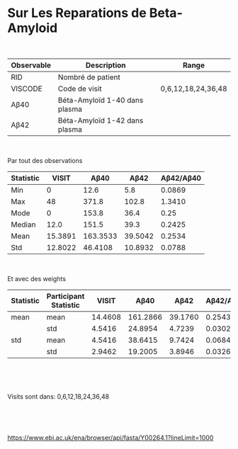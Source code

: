 Sur Les Reparations de Beta-Amyloid
===================================

 

| Observable | Description                   | Range              |
|------------|-------------------------------|--------------------|
| RID        | Nombré de patient             |                    |
| VISCODE    | Code de visit                 | 0,6,12,18,24,36,48 |
| Aβ40       | Béta-Amyloïd 1-40 dans plasma |                    |
| Aβ42       | Béta-Amyloïd 1-42 dans plasma |                    |

 

Par tout des observations

| Statistic | VISIT   | Aβ40     | Aβ42    | Aβ42/Aβ40 |
|-----------|---------|----------|---------|-----------|
| Min       | 0       | 12.6     | 5.8     | 0.0869    |
| Max       | 48      | 371.8    | 102.8   | 1.3410    |
| Mode      | 0       | 153.8    | 36.4    | 0.25      |
| Median    | 12.0    | 151.5    | 39.3    | 0.2425    |
| Mean      | 15.3891 | 163.3533 | 39.5042 | 0.2534    |
| Std       | 12.8022 | 46.4108  | 10.8932 | 0.0788    |

 

Et avec des weights

| Statistic | Participant Statistic | VISIT   | Aβ40     | Aβ42    | Aβ42/Aβ40 |
|-----------|-----------------------|---------|----------|---------|-----------|
| mean      | mean                  | 14.4608 | 161.2866 | 39.1760 | 0.2543    |
|           | std                   | 4.5416  | 24.8954  | 4.7239  | 0.0302    |
| std       | mean                  | 4.5416  | 38.6415  | 9.7424  | 0.0684    |
|           | std                   | 2.9462  | 19.2005  | 3.8946  | 0.0326    |

 

 

Visits sont dans: 0,6,12,18,24,36,48

 

 

<https://www.ebi.ac.uk/ena/browser/api/fasta/Y00264.1?lineLimit=1000>
